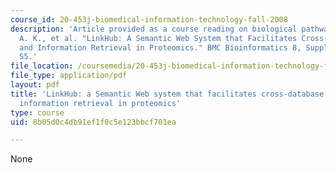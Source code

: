 ```yaml
---
course_id: 20-453j-biomedical-information-technology-fall-2008
description: 'Article provided as a course reading on biological pathways: Smith,
  A. K., et al. "LinkHub: A Semantic Web System that Facilitates Cross-database Queries
  and Information Retrieval in Proteomics." BMC Bioinformatics 8, Suppl. 3 (2007):
  S5.'
file_location: /coursemedia/20-453j-biomedical-information-technology-fall-2008/8b05d0c4db91ef1f0c5e123bbcf701ea_smith_bmc.pdf
file_type: application/pdf
layout: pdf
title: 'LinkHub: a Semantic Web system that facilitates cross-database queries and
  information retrieval in proteomics'
type: course
uid: 8b05d0c4db91ef1f0c5e123bbcf701ea

---
```

None